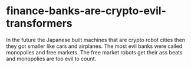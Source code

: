 # finance-banks-are-crypto-evil-transformers
In the future the Japanese built machines that are crypto robot cities then they got smaller like cars and airplanes. The most evil banks were called monopolies and free markets. The free market robots get their ass beats and monopolies are too evil to count.
